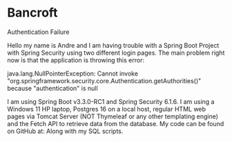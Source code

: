 # Bancroft
Authentication Failure

Hello my name is Andre and I am having trouble with a Spring Boot Project with Spring Security using two different login pages. The main problem right now is that the application is throwing this error:

java.lang.NullPointerException: Cannot invoke "org.springframework.security.core.Authentication.getAuthorities()" because "authentication" is null

I am using Spring Boot v3.3.0-RC1 and Spring Security 6.1.6. I am using a Windows 11 HP laptop, Postgres 16 on a local host, regular HTML web pages via Tomcat Server (NOT Thymeleaf or any other templating engine) and the Fetch API to retrieve data from the database. My code can be found on GitHub at:  Along with my SQL scripts.
